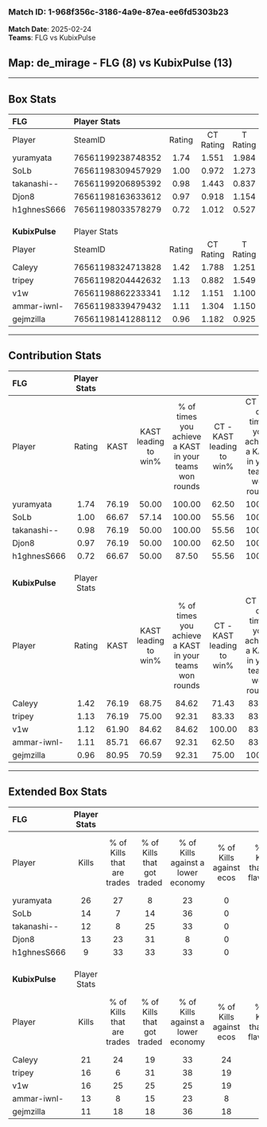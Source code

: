 ### Match ID: 1-968f356c-3186-4a9e-87ea-ee6fd5303b23  
**Match Date**: 2025-02-24  
**Teams**: FLG vs KubixPulse  

## **Map**: de_mirage - FLG (8) vs KubixPulse (13)  
---  

## Box Stats  

| **FLG**        | Player Stats      |        |           |          |       |       |       |         |        |      |     |
| :- | :- | :-: | :-: | :-: | :-: | :-: | :-: | :-: | :-: | :-: | :-: |
| Player         | SteamID           | Rating | CT Rating | T Rating | KAST  |  ADR  | Kills | Assists | Deaths | K/D  | HS% |
| yuramyata      | 76561199238748352 |  1.74  |   1.551   |  1.984   | 76.19 | 115.3 |  26   |    2    |   13   | 2.00 | 23  |
| SoLb           | 76561198309457929 |  1.00  |   0.972   |  1.273   | 66.67 | 72.4  |  14   |    5    |   15   | 0.93 | 64  |
| takanashi--    | 76561199206895392 |  0.98  |   1.443   |  0.837   | 76.19 | 64.9  |  12   |    3    |   14   | 0.86 | 41  |
| Djon8          | 76561198163633612 |  0.97  |   0.918   |  1.154   | 76.19 | 69.7  |  13   |    5    |   17   | 0.76 | 84  |
| h1ghnesS666    | 76561198033578279 |  0.72  |   1.012   |  0.527   | 66.67 | 66.7  |   9   |   10    |   18   | 0.50 | 77  |
|                |                   |        |           |          |       |       |       |         |        |      |     |
|                |                   |        |           |          |       |       |       |         |        |      |     |
|                |                   |        |           |          |       |       |       |         |        |      |     |
| **KubixPulse** | Player Stats      |        |           |          |       |       |       |         |        |      |     |
| Player         | SteamID           | Rating | CT Rating | T Rating | KAST  |  ADR  | Kills | Assists | Deaths | K/D  | HS% |
| Caleyy         | 76561198324713828 |  1.42  |   1.788   |  1.251   | 76.19 | 96.4  |  21   |    2    |   15   | 1.40 | 71  |
| tripey         | 76561198204442632 |  1.13  |   0.882   |  1.549   | 76.19 | 90.9  |  16   |    5    |   18   | 0.89 | 81  |
| v1w            | 76561198862233341 |  1.12  |   1.151   |  1.100   | 61.90 | 86.7  |  16   |    5    |   14   | 1.14 | 25  |
| ammar-iwnl-    | 76561198339479432 |  1.11  |   1.304   |  1.150   | 85.71 | 63.6  |  13   |    4    |   13   | 1.00 | 53  |
| gejmzilla      | 76561198141288112 |  0.96  |   1.182   |  0.925   | 80.95 | 60.9  |  11   |    3    |   14   | 0.79 | 36  |
---  

## Contribution Stats  

| **FLG**        | Player Stats |       |                      |                                                        |                           |                                                             |                          |                                                            |
| :- | :-: | :-: | :-: | :-: | :-: | :-: | :-: | :-: |
| Player         |    Rating    | KAST  | KAST leading to win% | % of times you achieve a KAST in your teams won rounds | CT - KAST leading to win% | CT - % of times you achieve a KAST in your teams won rounds | T - KAST leading to win% | T - % of times you achieve a KAST in your teams won rounds |
| yuramyata      |     1.74     | 76.19 |        50.00         |                         100.00                         |           62.50           |                           100.00                            |          37.50           |                           100.00                           |
| SoLb           |     1.00     | 66.67 |        57.14         |                         100.00                         |           55.56           |                           100.00                            |          60.00           |                           100.00                           |
| takanashi--    |     0.98     | 76.19 |        50.00         |                         100.00                         |           55.56           |                           100.00                            |          42.86           |                           100.00                           |
| Djon8          |     0.97     | 76.19 |        50.00         |                         100.00                         |           62.50           |                           100.00                            |          37.50           |                           100.00                           |
| h1ghnesS666    |     0.72     | 66.67 |        50.00         |                         87.50                          |           55.56           |                           100.00                            |          40.00           |                           66.67                            |
|                |              |       |                      |                                                        |                           |                                                             |                          |                                                            |
|                |              |       |                      |                                                        |                           |                                                             |                          |                                                            |
|                |              |       |                      |                                                        |                           |                                                             |                          |                                                            |
| **KubixPulse** | Player Stats |       |                      |                                                        |                           |                                                             |                          |                                                            |
| Player         |    Rating    | KAST  | KAST leading to win% | % of times you achieve a KAST in your teams won rounds | CT - KAST leading to win% | CT - % of times you achieve a KAST in your teams won rounds | T - KAST leading to win% | T - % of times you achieve a KAST in your teams won rounds |
| Caleyy         |     1.42     | 76.19 |        68.75         |                         84.62                          |           71.43           |                            83.33                            |          66.67           |                           85.71                            |
| tripey         |     1.13     | 76.19 |        75.00         |                         92.31                          |           83.33           |                            83.33                            |          70.00           |                           100.00                           |
| v1w            |     1.12     | 61.90 |        84.62         |                         84.62                          |          100.00           |                            83.33                            |          75.00           |                           85.71                            |
| ammar-iwnl-    |     1.11     | 85.71 |        66.67         |                         92.31                          |           62.50           |                            83.33                            |          70.00           |                           100.00                           |
| gejmzilla      |     0.96     | 80.95 |        70.59         |                         92.31                          |           75.00           |                           100.00                            |          66.67           |                           85.71                            |
---  

## Extended Box Stats  

| **FLG**        | Player Stats |                            |                            |                                    |                         |                              |                                 |        |                             |                                     |                          |                               |                            |
| :- | :-: | :-: | :-: | :-: | :-: | :-: | :-: | :-: | :-: | :-: | :-: | :-: | :-: |
| Player         |    Kills     | % of Kills that are trades | % of Kills that got traded | % of Kills against a lower economy | % of Kills against ecos | % of Kills that are flawless | % of Kills that are close duels | Deaths | % of Deaths that get traded | % of Deaths against a lower economy | % of Deaths against ecos | % of Deaths that are flawless | % of Deaths that are close |
| yuramyata      |      26      |             27             |             8              |                 23                 |            0            |              65              |                4                |   13   |              0              |                  8                  |            0             |              69               |             8              |
| SoLb           |      14      |             7              |             14             |                 36                 |            0            |              71              |                0                |   15   |             27              |                 13                  |            0             |              67               |             13             |
| takanashi--    |      12      |             8              |             25             |                 33                 |            0            |              67              |                0                |   14   |             57              |                  0                  |            0             |              64               |             7              |
| Djon8          |      13      |             23             |             31             |                 8                  |            0            |              62              |                8                |   17   |             12              |                 12                  |            0             |              53               |             6              |
| h1ghnesS666    |      9       |             33             |             33             |                 33                 |            0            |              89              |                0                |   18   |             17              |                 17                  |            0             |              44               |             11             |
|                |              |                            |                            |                                    |                         |                              |                                 |        |                             |                                     |                          |                               |                            |
|                |              |                            |                            |                                    |                         |                              |                                 |        |                             |                                     |                          |                               |                            |
|                |              |                            |                            |                                    |                         |                              |                                 |        |                             |                                     |                          |                               |                            |
| **KubixPulse** | Player Stats |                            |                            |                                    |                         |                              |                                 |        |                             |                                     |                          |                               |                            |
| Player         |    Kills     | % of Kills that are trades | % of Kills that got traded | % of Kills against a lower economy | % of Kills against ecos | % of Kills that are flawless | % of Kills that are close duels | Deaths | % of Deaths that get traded | % of Deaths against a lower economy | % of Deaths against ecos | % of Deaths that are flawless | % of Deaths that are close |
| Caleyy         |      21      |             24             |             19             |                 33                 |           24            |              52              |               10                |   15   |             13              |                 13                  |            0             |              67               |             0              |
| tripey         |      16      |             6              |             31             |                 38                 |           19            |              81              |                0                |   18   |             28              |                 22                  |            17            |              56               |             6              |
| v1w            |      16      |             25             |             25             |                 25                 |           19            |              56              |                0                |   14   |              0              |                 21                  |            7             |              86               |             0              |
| ammar-iwnl-    |      13      |             8              |             15             |                 23                 |            8            |              54              |                8                |   13   |             31              |                  8                  |            8             |              69               |             0              |
| gejmzilla      |      11      |             18             |             18             |                 36                 |           18            |              45              |               36                |   14   |             21              |                 14                  |            7             |              71               |             7              |
